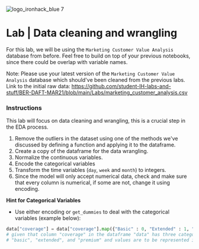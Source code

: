 ![logo_ironhack_blue 7](https://user-images.githubusercontent.com/23629340/40541063-a07a0a8a-601a-11e8-91b5-2f13e4e6b441.png)

# Lab | Data cleaning and wrangling

For this lab, we will be using the `Marketing Customer Value Analysis` database from before. Feel free to build on top of your previous notebooks, since there could be overlap with variable names.

Note: Please use your latest version of the `Marketing Customer Value Analysis` database which should've been cleaned from the previous labs.
Link to the initial raw data: https://github.com/student-IH-labs-and-stuff/BER-DAFT-MAR21/blob/main/Labs/marketing_customer_analysis.csv

### Instructions

This lab will focus on data cleaning and wrangling, this is a crucial step in the EDA process.

1. Remove the outliers in the dataset using one of the methods we've discussed by defining a function and applying it to the dataframe.
2. Create a copy of the dataframe for the data wrangling.
3. Normalize the continuous variables.
4. Encode the categorical variables
5. Transform the time variables (`day`, `week` and `month`) to integers.
6. Since the model will only accept numerical data, check and make sure that every column is numerical, if some are not, change it using encoding.

**Hint for Categorical Variables**

- Use either encoding or `get_dummies` to deal with the categorical variables (example below):

```python
data["coverage"] = data["coverage"].map({"Basic" : 0, "Extended" : 1, "Premium" : 2})
# given that column "coverage" in the dataframe "data" has three categories:
# "basic", "extended", and "premium" and values are to be represented in the same order.
```


